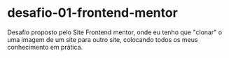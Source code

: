 # desafio-01-frontend-mentor
 Desafio proposto pelo Site Frontend mentor, onde eu tenho que "clonar" o uma imagem  de um site para outro site, colocando todos os meus conhecimento em prática.
